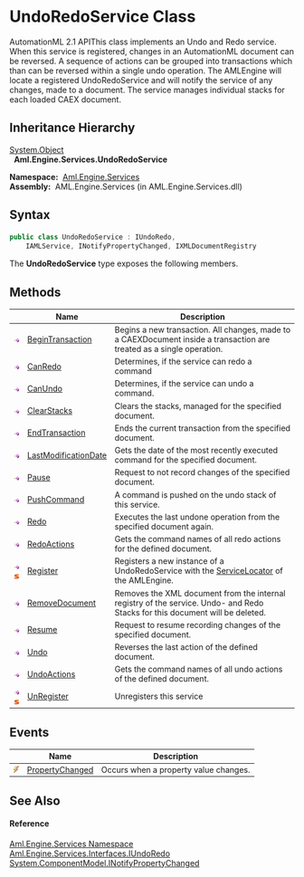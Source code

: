 UndoRedoService Class
=====================
AutomationML 2.1 APIThis class implements an Undo and Redo service. When this service is registered, changes in an AutomationML document can be reversed. A sequence of actions can be grouped into transactions which than can be reversed within a single undo operation. The AMLEngine will locate a registered UndoRedoService and will notify the service of any changes, made to a document. The service manages individual stacks for each loaded CAEX document.


Inheritance Hierarchy
---------------------
[System.Object][1]  
  **Aml.Engine.Services.UndoRedoService**  

  **Namespace:**  [Aml.Engine.Services][2]  
  **Assembly:**  AML.Engine.Services (in AML.Engine.Services.dll)

Syntax
------

```csharp
public class UndoRedoService : IUndoRedo, 
	IAMLService, INotifyPropertyChanged, IXMLDocumentRegistry
```

The **UndoRedoService** type exposes the following members.


Methods
-------

                                 | Name                      | Description                                                                                                                  
-------------------------------- | ------------------------- | ---------------------------------------------------------------------------------------------------------------------------- 
![Public method]                 | [BeginTransaction][3]     | Begins a new transaction. All changes, made to a CAEXDocument inside a transaction are treated as a single operation.        
![Public method]                 | [CanRedo][4]              | Determines, if the service can redo a command                                                                                
![Public method]                 | [CanUndo][5]              | Determines, if the service can undo a command.                                                                               
![Public method]                 | [ClearStacks][6]          | Clears the stacks, managed for the specified document.                                                                       
![Public method]                 | [EndTransaction][7]       | Ends the current transaction from the specified document.                                                                    
![Public method]                 | [LastModificationDate][8] | Gets the date of the most recently executed command for the specified document.                                              
![Public method]                 | [Pause][9]                | Request to not record changes of the specified document.                                                                     
![Public method]                 | [PushCommand][10]         | A command is pushed on the undo stack of this service.                                                                       
![Public method]                 | [Redo][11]                | Executes the last undone operation from the specified document again.                                                        
![Public method]                 | [RedoActions][12]         | Gets the command names of all redo actions for the defined document.                                                         
![Public method]![Static member] | [Register][13]            | Registers a new instance of a UndoRedoService with the [ServiceLocator][14] of the AMLEngine.                                
![Public method]                 | [RemoveDocument][15]      | Removes the XML document from the internal registry of the service. Undo- and Redo Stacks for this document will be deleted. 
![Public method]                 | [Resume][16]              | Request to resume recording changes of the specified document.                                                               
![Public method]                 | [Undo][17]                | Reverses the last action of the defined document.                                                                            
![Public method]                 | [UndoActions][18]         | Gets the command names of all undo actions of the defined document.                                                          
![Public method]![Static member] | [UnRegister][19]          | Unregisters this service                                                                                                     


Events
------

                | Name                  | Description                           
--------------- | --------------------- | ------------------------------------- 
![Public event] | [PropertyChanged][20] | Occurs when a property value changes. 


See Also
--------

#### Reference
[Aml.Engine.Services Namespace][2]  
[Aml.Engine.Services.Interfaces.IUndoRedo][21]  
[System.ComponentModel.INotifyPropertyChanged][22]  

[1]: https://docs.microsoft.com/dotnet/api/system.object
[2]: ../README.md
[3]: BeginTransaction.md
[4]: CanRedo.md
[5]: CanUndo.md
[6]: ClearStacks.md
[7]: EndTransaction.md
[8]: LastModificationDate.md
[9]: Pause.md
[10]: PushCommand.md
[11]: Redo.md
[12]: RedoActions.md
[13]: Register.md
[14]: ../ServiceLocator/README.md
[15]: RemoveDocument.md
[16]: Resume.md
[17]: Undo.md
[18]: UndoActions.md
[19]: UnRegister.md
[20]: PropertyChanged.md
[21]: ../../Aml.Engine.Services.Interfaces/IUndoRedo/README.md
[22]: https://docs.microsoft.com/dotnet/api/system.componentmodel.inotifypropertychanged
[23]: https://www.automationml.org
[24]: ../../icons/logoShade.png
[Public method]: ../../icons/pubmethod.gif "Public method"
[Static member]: ../../icons/static.gif "Static member"
[Public event]: ../../icons/pubevent.gif "Public event"